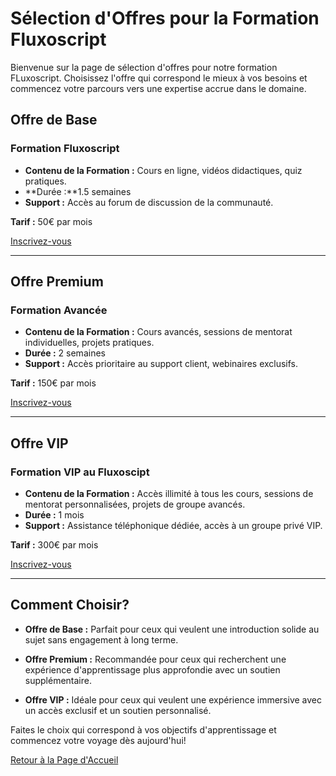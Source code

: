 # Sélection d'Offres pour la Formation Fluxoscript

Bienvenue sur la page de sélection d'offres pour notre formation FLuxoscript. Choisissez l'offre qui correspond le mieux à vos besoins et commencez votre parcours vers une expertise accrue dans le domaine.

## Offre de Base

### Formation Fluxoscript

- **Contenu de la Formation :** Cours en ligne, vidéos didactiques, quiz pratiques.
- **Durée :**1.5 semaines
- **Support :** Accès au forum de discussion de la communauté.

**Tarif :** 50€ par mois

[Inscrivez-vous](inscription.md)

---

## Offre Premium

### Formation Avancée

- **Contenu de la Formation :** Cours avancés, sessions de mentorat individuelles, projets pratiques.
- **Durée :** 2 semaines
- **Support :** Accès prioritaire au support client, webinaires exclusifs.

**Tarif :** 150€ par mois

[Inscrivez-vous](inscription.md)

---

## Offre VIP

### Formation VIP au Fluxoscipt

- **Contenu de la Formation :** Accès illimité à tous les cours, sessions de mentorat personnalisées, projets de groupe avancés.
- **Durée :** 1 mois
- **Support :** Assistance téléphonique dédiée, accès à un groupe privé VIP.

**Tarif :** 300€ par mois

[Inscrivez-vous](inscription.md)

---

## Comment Choisir?

- **Offre de Base :** Parfait pour ceux qui veulent une introduction solide au sujet sans engagement à long terme.

- **Offre Premium :** Recommandée pour ceux qui recherchent une expérience d'apprentissage plus approfondie avec un soutien supplémentaire.

- **Offre VIP :** Idéale pour ceux qui veulent une expérience immersive avec un accès exclusif et un soutien personnalisé.

Faites le choix qui correspond à vos objectifs d'apprentissage et commencez votre voyage dès aujourd'hui!

[Retour à la Page d'Accueil](index.md)
